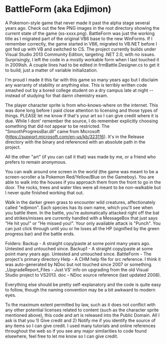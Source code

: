 # BattleForm (aka Edjimon)
A Pokemon-style game that never made it past the alpha stage several years ago. Check out the few PNG images in the root directory showing the current state of the game (ss-xxxx.png). BattleForm was just the working title as I migrated part of the original VB6 base to the new WinForms. If I remember correctly, the game started in VB6, migrated to VB.NET before I got fed up with VB and switched to CS. The project currently builds under Visual Studio 2013 Community Edition, targeting .NET 2.0, with no issues. Surprisingly, I left the code in a mostly workable form when I last touched it in 2009ish. A couple lines had to be edited in frmBattle.Designer.cs to get it to build; just a matter of variable initialization.

I'm proud I made it this far with this game so many years ago but I disclaim any warranty of stability or anything else. This is terribly written code smashed out by a bored college student on a dry campus late at night -- instead of studying for that damn chemistry exam.

The player character sprite is from who-knows-where on the internet. This was done long before I paid close attention to licensing and those types of things. PLEASE let me know if that's your art so I can give credit where it is due. While I dont' remember the source, I do remember explicitly choosing something that did not appear to be restricted. The "SmoothProgressBar.dll" came from Microsoft (https://support.microsoft.com/en-us/kb/323116). It's in the Release directory with the binary and referenced with an absolute path in the project.

All the other "art" (if you can call it that) was made by me, or a friend who prefers to remain anonymous.

You can walk around one screen in the world (the game was meant to be a screen-scroller a la Pokemon Red/Yellow/Blue on the Gameboy). You are able to walk into the houses if you approach them from the front to go in the door. The rocks, trees and water tiles were all meant to be non-walkable but I never quite finished working that out.

Walk in the darker green grass to encounter wild creatures, affectionately called "edjimon". Each species has its own name, which you'll see when you battle them. In the battle, you're automatically attacked right off the bat and strikes/misses are currently handled with a MessageBox that just says "He hit you!" or "He missed you!". Your only available attack is "Punch". You can just click through until you or he loses all the HP (signified by the green progress bar) and the battle ends.

Folders:
Backup - A straight copy/paste at some point many years ago. Untested and untouched since.
Backup1 - A straight copy/paste at some point many years ago. Untested and untouched since.
BattleForm - The project's primary directory
Help - A CHM help file for src reference. I think it was auto-generated by NDoc but not touched since 2007 or something.
_UpgradeReport_Files - Just VS' info on upgrading from the old Visual Studio project to VS2013.
doc - NDoc source reference (last updated 2008). 

Everything else should be pretty self-explanatory and the code is quite easy to follow, though the naming convention may be  a bit awkward to modern eyes.

To the maximum extent permitted by law, such as it does not conflict with any other potential licenses related to content (such as the character sprite mentioned above), this code and art is released into the Public Domain. All I ask is that you 1) Give credit and 2) Notify me if you identify the source of any items so I can give credit. I used many tutorials and online references throughout the web so if you see any major similarities to code found elsewhere, feel free to let me know so I can give credit.
